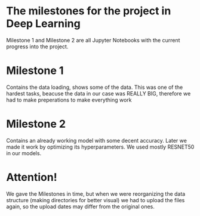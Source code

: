 # The milestones for the project in Deep Learning
Milestone 1 and Milestone 2 are all Jupyter Notebooks with the current progress into the project.

# Milestone 1 
Contains the data loading, shows some of the data. This was one of the hardest tasks, beacuse the data in our case was REALLY BIG, therefore we had to make preperations to make everything work

# Milestone 2 
Contains an already working model with some decent accuracy. Later we made it work by optimizing its hyperparameters. We used mostly RESNET50 in our models.

# Attention!
We gave the Milestones in time, but when we were reorganizing the data structure (making directories for better visual) we had to upload the files again, so the upload dates may differ from the original ones.
